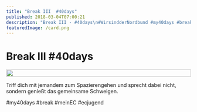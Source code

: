 ```yaml
---
title: "Break III  #40days"
published: 2018-03-04T07:00:21
description: "Break III - #40days\n#WirsindderNordbund #my40days #break #meinEC #ecjugend"
featuredImage: /card.png
---
```


# Break III  #40days

<div style="display: grid; grid-template-columns: repeat(1, 1fr); grid-gap: 5px;">
<img src="/old/40DAYS_03-04_IN-break3.jpg" alt width="100%">
</div>

Triff dich mit jemandem zum Spazierengehen und sprecht dabei nicht, sondern genießt das gemeinsame Schweigen.

#my40days #break #meinEC #ecjugend